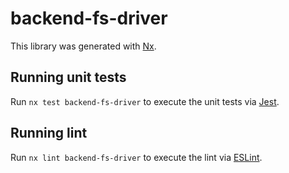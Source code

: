 # backend-fs-driver

This library was generated with [Nx](https://nx.dev).

## Running unit tests

Run `nx test backend-fs-driver` to execute the unit tests via [Jest](https://jestjs.io).

## Running lint

Run `nx lint backend-fs-driver` to execute the lint via [ESLint](https://eslint.org/).
